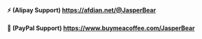 #### ⚡ (Alipay Support) https://afdian.net/@JasperBear  
#### 🍺 (PayPal Support) https://www.buymeacoffee.com/JasperBear


<!--
**i493052739/i493052739** is a ✨ _special_ ✨ repository 
because its `README.md` (this file) appears on your GitHub profile.
Here are some ideas to get you started:
- 🔭 I’m currently working on ...
- 🌱 I’m currently learning ...
- 👯 I’m looking to collaborate on ...
- 🤔 I’m looking for help with ...
- 💬 Ask me about ...
- 📫 How to reach me: ...
- 😄 Pronouns: ...
- ⚡ Fun fact: ...
-->
